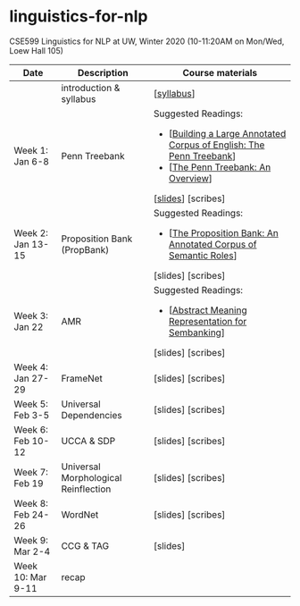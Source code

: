 # linguistics-for-nlp

CSE599 Linguistics for NLP at UW, Winter 2020 (10-11:20AM on Mon/Wed, Loew Hall 105)

| Date |	Description	 |Course materials |
| ------------ | ------------ | ------------  |
|  | introduction & syllabus | [[syllabus](https://www.overleaf.com/read/rmgmskbgtzjg)] |
|Week 1: Jan 6-8 | Penn Treebank |Suggested Readings:  <ul><li>[[Building a Large Annotated Corpus of English: The Penn Treebank](https://www.aclweb.org/anthology/J93-2004/)]</li><li>[[The Penn Treebank: An Overview](https://link.springer.com/chapter/10.1007/978-94-010-0201-1_1)]</li></ul> [[slides](https://www.overleaf.com/read/ngkbtzswpywx)] [scribes]|
|Week 2: Jan 13-15     | Proposition Bank (PropBank) |Suggested Readings:  <ul><li>[[The Proposition Bank: An Annotated Corpus of Semantic Roles](https://www.aclweb.org/anthology/J05-1004/)]</li></ul> [slides] [scribes]|
|Week 3: Jan 22     | AMR  |Suggested Readings:  <ul><li>[[Abstract Meaning Representation for Sembanking](https://www.aclweb.org/anthology/W13-2322/)]</li></ul> [slides] [scribes]|
|Week 4: Jan 27-29  | FrameNet |[slides] [scribes]|
|Week 5: Feb 3-5    | Universal Dependencies | [slides] [scribes]|
|Week 6: Feb 10-12  | UCCA & SDP |[slides] [scribes]|
|Week 7: Feb 19     | Universal Morphological Reinflection | [slides] [scribes]|
|Week 8: Feb 24-26  | WordNet|[slides] [scribes]|
|Week 9: Mar 2-4    | CCG & TAG | [slides] |
|Week 10: Mar 9-11  | recap | |



